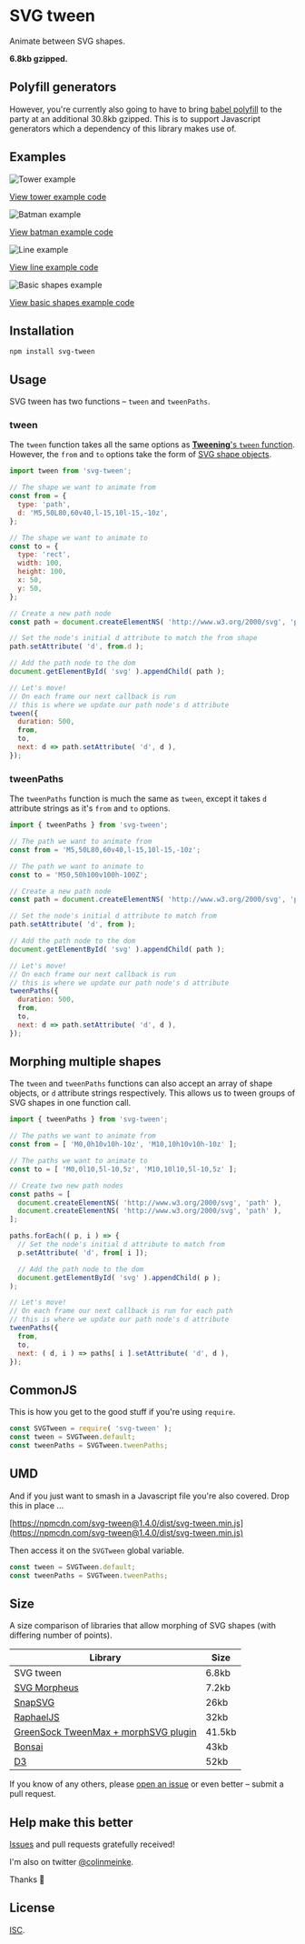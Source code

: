 # SVG tween

Animate between SVG shapes.

**6.8kb gzipped.**

## Polyfill generators

However, you're currently also going to have to bring
[babel polyfill](https://cdnjs.com/libraries/babel-polyfill)
to the party at an additional 30.8kb gzipped. This is to
support Javascript generators which a dependency of this
library makes use of.

## Examples

![Tower example](https://www.dropbox.com/s/ztcemvnhyxjeypb/tower.gif?raw=1)

[View tower example code](./examples/tower)

![Batman example](https://www.dropbox.com/s/2n92b1uqh6rao8q/batman.gif?raw=1)

[View batman example code](./examples/batman)

![Line example](https://www.dropbox.com/s/y3rn6r62c07ln36/line.gif?raw=1)

[View line example code](./examples/line)

![Basic shapes example](https://www.dropbox.com/s/9czewgnfkp59yfn/basic-shapes.gif?raw=1)

[View basic shapes example code](./examples/basic-shapes)

## Installation

```
npm install svg-tween
```

## Usage

SVG tween has two functions – `tween` and `tweenPaths`.

### tween

The `tween` function takes all the same options as
[**Tweening**'s `tween` function](https://github.com/colinmeinke/tweening#options).
However, the `from` and `to` options take the form of
[SVG shape objects](https://github.com/colinmeinke/svg-points).

```js
import tween from 'svg-tween';

// The shape we want to animate from
const from = {
  type: 'path',
  d: 'M5,50L80,60v40,l-15,10l-15,-10z',
};

// The shape we want to animate to
const to = {
  type: 'rect',
  width: 100,
  height: 100,
  x: 50,
  y: 50,
};

// Create a new path node
const path = document.createElementNS( 'http://www.w3.org/2000/svg', 'path' );

// Set the node's initial d attribute to match the from shape
path.setAttribute( 'd', from.d );

// Add the path node to the dom
document.getElementById( 'svg' ).appendChild( path );

// Let's move!
// On each frame our next callback is run
// this is where we update our path node's d attribute
tween({
  duration: 500,
  from,
  to,
  next: d => path.setAttribute( 'd', d ),
});
```

### tweenPaths

The `tweenPaths` function is much the same as `tween`, except
it takes `d` attribute strings as it's `from` and `to` options.

```js
import { tweenPaths } from 'svg-tween';

// The path we want to animate from
const from = 'M5,50L80,60v40,l-15,10l-15,-10z';

// The path we want to animate to
const to = 'M50,50h100v100h-100Z';

// Create a new path node
const path = document.createElementNS( 'http://www.w3.org/2000/svg', 'path' );

// Set the node's initial d attribute to match from
path.setAttribute( 'd', from );

// Add the path node to the dom
document.getElementById( 'svg' ).appendChild( path );

// Let's move!
// On each frame our next callback is run
// this is where we update our path node's d attribute
tweenPaths({
  duration: 500,
  from,
  to,
  next: d => path.setAttribute( 'd', d ),
});
```

## Morphing multiple shapes

The `tween` and `tweenPaths` functions can also accept an
array of shape objects, or `d` attribute strings respectively.
This allows us to tween groups of SVG shapes in one function
call.

```js
import { tweenPaths } from 'svg-tween';

// The paths we want to animate from
const from = [ 'M0,0h10v10h-10z', 'M10,10h10v10h-10z' ];

// The paths we want to animate to
const to = [ 'M0,0l10,5l-10,5z', 'M10,10l10,5l-10,5z' ];

// Create two new path nodes
const paths = [
  document.createElementNS( 'http://www.w3.org/2000/svg', 'path' ),
  document.createElementNS( 'http://www.w3.org/2000/svg', 'path' ),
];

paths.forEach(( p, i ) => {
  // Set the node's initial d attribute to match from
  p.setAttribute( 'd', from[ i ]);

  // Add the path node to the dom
  document.getElementById( 'svg' ).appendChild( p );
);

// Let's move!
// On each frame our next callback is run for each path
// this is where we update our path node's d attribute
tweenPaths({
  from,
  to,
  next: ( d, i ) => paths[ i ].setAttribute( 'd', d ),
});
```

## CommonJS

This is how you get to the good stuff if you're using
`require`.

```js
const SVGTween = require( 'svg-tween' );
const tween = SVGTween.default;
const tweenPaths = SVGTween.tweenPaths;
```

## UMD

And if you just want to smash in a Javascript file you're
also covered. Drop this in place ...

[https://npmcdn.com/svg-tween@1.4.0/dist/svg-tween.min.js](https://npmcdn.com/svg-tween@1.4.0/dist/svg-tween.min.js)

Then access it on the `SVGTween` global variable.

```js
const tween = SVGTween.default;
const tweenPaths = SVGTween.tweenPaths;
```

## Size

A size comparison of libraries that allow morphing of SVG
shapes (with differing number of points).

| Library | Size |
| --- | --- |
| SVG tween | 6.8kb |
| [SVG Morpheus](https://alexk111.github.io/SVG-Morpheus) | 7.2kb |
| [SnapSVG](http://snapsvg.io) | 26kb |
| [RaphaelJS](http://dmitrybaranovskiy.github.io/raphael) | 32kb |
| [GreenSock TweenMax + morphSVG plugin](http://greensock.com/morphSVG) | 41.5kb |
| [Bonsai](http://bonsaijs.org) | 43kb |
| [D3](https://d3js.org) | 52kb |

If you know of any others, please
[open an issue](https://github.com/colinmeinke/svg-tween/issues/new)
or even better – submit a pull request.

## Help make this better

[Issues](https://github.com/colinmeinke/svg-tween/issues/new)
and pull requests gratefully received!

I'm also on twitter [@colinmeinke](https://twitter.com/colinmeinke).

Thanks :star2:

## License

[ISC](./LICENSE.md).
